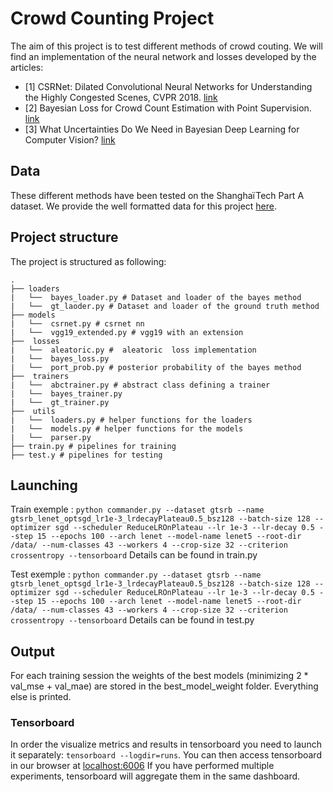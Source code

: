 # Crowd Counting Project
The aim of this project is to test different methods of crowd couting. We will find an implementation of the neural network and losses developed by the articles:
* [1] CSRNet: Dilated Convolutional Neural Networks for Understanding the Highly Congested Scenes, CVPR 2018. [link](https://arxiv.org/abs/1802.10062 )
* [2] Bayesian Loss for Crowd Count Estimation with Point Supervision. [link](https://arxiv.org/abs/1908.03684)
* [3] What Uncertainties Do We Need in Bayesian Deep Learning for Computer Vision? [link](https://arxiv.org/abs/1703.04977 )

## Data

These different methods have been tested on the ShanghaïTech Part A dataset.
We provide the well formatted data for this project [here](https://drive.google.com/open?id=1E3cc8yNBL5vZ8XGVOKuWY9w8BpO4EVbK).

## Project structure

The project is structured as following:

```code
.
├── loaders
|   └──  bayes_loader.py # Dataset and loader of the bayes method
|   └──  gt_laoder.py # Dataset and loader of the ground truth method
├── models
|   └──  csrnet.py # csrnet nn
|   └──  vgg19_extended.py # vgg19 with an extension
├──  losses
|   └──  aleatoric.py #  aleatoric  loss implementation
|   └──  bayes_loss.py
|   └──  port_prob.py # posterior probability of the bayes method
├──  trainers
|   └──  abctrainer.py # abstract class defining a trainer
|   └──  bayes_trainer.py
|   └──  gt_trainer.py
├──  utils
|   └──  loaders.py # helper functions for the loaders
|   └──  models.py # helper functions for the models
|   └──  parser.py
├── train.py # pipelines for training
├── test.y # pipelines for testing
```

## Launching

Train exemple :
`python commander.py --dataset gtsrb --name gtsrb_lenet_optsgd_lr1e-3_lrdecayPlateau0.5_bsz128 --batch-size 128 --optimizer sgd --scheduler ReduceLROnPlateau --lr 1e-3 --lr-decay 0.5 --step 15 --epochs 100 --arch lenet --model-name lenet5 --root-dir /data/ --num-classes 43 --workers 4 --crop-size 32 --criterion crossentropy --tensorboard`
Details can be found in train.py

Test exemple :
`python commander.py --dataset gtsrb --name gtsrb_lenet_optsgd_lr1e-3_lrdecayPlateau0.5_bsz128 --batch-size 128 --optimizer sgd --scheduler ReduceLROnPlateau --lr 1e-3 --lr-decay 0.5 --step 15 --epochs 100 --arch lenet --model-name lenet5 --root-dir /data/ --num-classes 43 --workers 4 --crop-size 32 --criterion crossentropy --tensorboard`
Details can be found in test.py

## Output

For each training session the weights of the best models (minimizing 2 * val_mse + val_mae) are stored in the best_model_weight folder. Everything else is printed.

### Tensorboard
In order the visualize metrics and results in tensorboard you need to launch it separately: `tensorboard --logdir=runs`. You can then access tensorboard in our browser at [localhost:6006](localhost:6006)
If you have performed multiple experiments, tensorboard will aggregate them in the same dashboard.
